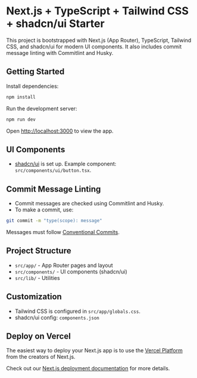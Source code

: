 # Next.js + TypeScript + Tailwind CSS + shadcn/ui Starter

This project is bootstrapped with Next.js (App Router), TypeScript, Tailwind CSS, and shadcn/ui for modern UI components. It also includes commit message linting with Commitlint and Husky.

## Getting Started

Install dependencies:

```bash
npm install
```

Run the development server:

```bash
npm run dev
```

Open [http://localhost:3000](http://localhost:3000) to view the app.

## UI Components

- [shadcn/ui](https://ui.shadcn.com/) is set up. Example component: `src/components/ui/button.tsx`.

## Commit Message Linting

- Commit messages are checked using Commitlint and Husky.
- To make a commit, use:

```bash
git commit -m "type(scope): message"
```

Messages must follow [Conventional Commits](https://www.conventionalcommits.org/).

## Project Structure

- `src/app/` - App Router pages and layout
- `src/components/` - UI components (shadcn/ui)
- `src/lib/` - Utilities

## Customization

- Tailwind CSS is configured in `src/app/globals.css`.
- shadcn/ui config: `components.json`

## Deploy on Vercel

The easiest way to deploy your Next.js app is to use the [Vercel Platform](https://vercel.com/new?utm_medium=default-template&filter=next.js&utm_source=create-next-app&utm_campaign=create-next-app-readme) from the creators of Next.js.

Check out our [Next.js deployment documentation](https://nextjs.org/docs/app/building-your-application/deploying) for more details.
